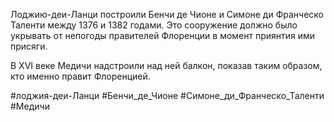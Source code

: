 Лоджию-деи-Ланци построили Бенчи де Чионе и Симоне ди Франческо Таленти между 1376 и 1382 годами. Это сооружение должно было укрывать от непогоды правителей Флоренции в момент приянтия ими присяги.

В XVI веке Медичи надстроили над ней балкон, показав таким образом, кто именно правит Флоренцией.

#лоджия-деи-Ланци
#Бенчи_де_Чионе
#Симоне_ди_Франческо_Таленти
#Медичи 